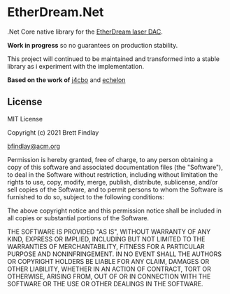 # EtherDream.Net


.Net Core native library for the [EtherDream laser DAC](http://ether-dream.com/).

**Work in progress** so no guarantees on production stability.

This project will continued to be maintained and transformed into a stable library as i experiment with the implementation.



**Based on the work of** [j4cbo](https://github.com/j4cbo/j4cDAC/) and [echelon](https://github.com/echelon)

License
-------
MIT License

Copyright (c) 2021 Brett Findlay

bfindlay@acm.org

Permission is hereby granted, free of charge, to any person obtaining a copy
of this software and associated documentation files (the "Software"), to deal
in the Software without restriction, including without limitation the rights
to use, copy, modify, merge, publish, distribute, sublicense, and/or sell
copies of the Software, and to permit persons to whom the Software is
furnished to do so, subject to the following conditions:

The above copyright notice and this permission notice shall be included in all
copies or substantial portions of the Software.

THE SOFTWARE IS PROVIDED "AS IS", WITHOUT WARRANTY OF ANY KIND, EXPRESS OR
IMPLIED, INCLUDING BUT NOT LIMITED TO THE WARRANTIES OF MERCHANTABILITY,
FITNESS FOR A PARTICULAR PURPOSE AND NONINFRINGEMENT. IN NO EVENT SHALL THE
AUTHORS OR COPYRIGHT HOLDERS BE LIABLE FOR ANY CLAIM, DAMAGES OR OTHER
LIABILITY, WHETHER IN AN ACTION OF CONTRACT, TORT OR OTHERWISE, ARISING FROM,
OUT OF OR IN CONNECTION WITH THE SOFTWARE OR THE USE OR OTHER DEALINGS IN THE
SOFTWARE.
